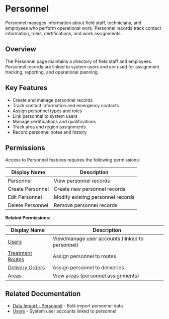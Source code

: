 # Personnel

Personnel manages information about field staff, technicians, and employees who perform operational work. Personnel records track contact information, roles, certifications, and work assignments.

## Overview

The Personnel page maintains a directory of field staff and employees. Personnel records are linked to system users and are used for assignment tracking, reporting, and operational planning.

## Key Features

* Create and manage personnel records
* Track contact information and emergency contacts
* Assign personnel types and roles
* Link personnel to system users
* Manage certifications and qualifications
* Track area and region assignments
* Record personnel notes and history

## Permissions

Access to Personnel features requires the following permissions:

| Display Name | Description |
|--------------|-------------|
| Personnel | View personnel records |
| Create Personnel | Create new personnel records |
| Edit Personnel | Modify existing personnel records |
| Delete Personnel | Remove personnel records |

**Related Permissions:**

| Display Name | Description |
|--------------|-------------|
| [Users](../System/Users.md) | View/manage user accounts (linked to personnel) |
| [Treatment Routes](../Distribution/TreatmentRoutes.md) | Assign personnel to routes |
| [Delivery Orders](../Distribution/DeliveryOrders.md) | Assign personnel to deliveries |
| [Areas](Areas.md) | View areas (personnel assignments) |

## Related Documentation

* [Data Import - Personnel](../Imports/Personnel.md) - Bulk import personnel data
* [Users](../System/Users.md) - System user accounts linked to personnel

